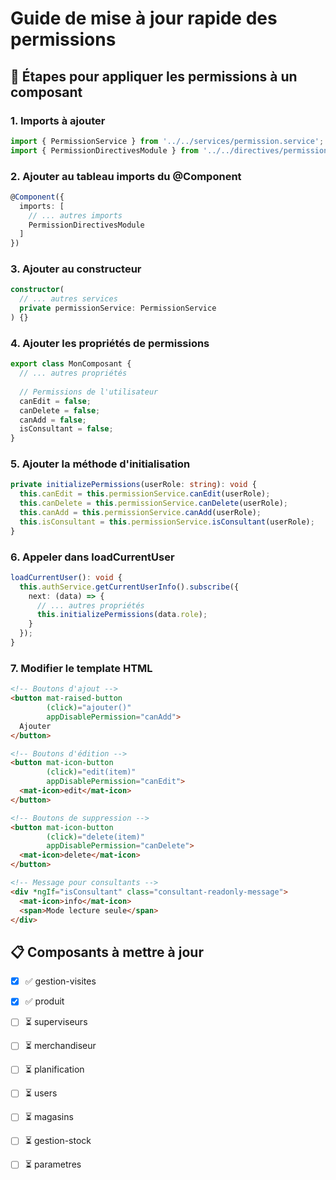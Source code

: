 # Guide de mise à jour rapide des permissions

## 🚀 Étapes pour appliquer les permissions à un composant

### 1. **Imports à ajouter**
```typescript
import { PermissionService } from '../../services/permission.service';
import { PermissionDirectivesModule } from '../../directives/permission-directives.module';
```

### 2. **Ajouter au tableau imports du @Component**
```typescript
@Component({
  imports: [
    // ... autres imports
    PermissionDirectivesModule
  ]
})
```

### 3. **Ajouter au constructeur**
```typescript
constructor(
  // ... autres services
  private permissionService: PermissionService
) {}
```

### 4. **Ajouter les propriétés de permissions**
```typescript
export class MonComposant {
  // ... autres propriétés
  
  // Permissions de l'utilisateur
  canEdit = false;
  canDelete = false;
  canAdd = false;
  isConsultant = false;
}
```

### 5. **Ajouter la méthode d'initialisation**
```typescript
private initializePermissions(userRole: string): void {
  this.canEdit = this.permissionService.canEdit(userRole);
  this.canDelete = this.permissionService.canDelete(userRole);
  this.canAdd = this.permissionService.canAdd(userRole);
  this.isConsultant = this.permissionService.isConsultant(userRole);
}
```

### 6. **Appeler dans loadCurrentUser**
```typescript
loadCurrentUser(): void {
  this.authService.getCurrentUserInfo().subscribe({
    next: (data) => {
      // ... autres propriétés
      this.initializePermissions(data.role);
    }
  });
}
```

### 7. **Modifier le template HTML**
```html
<!-- Boutons d'ajout -->
<button mat-raised-button 
        (click)="ajouter()"
        appDisablePermission="canAdd">
  Ajouter
</button>

<!-- Boutons d'édition -->
<button mat-icon-button 
        (click)="edit(item)"
        appDisablePermission="canEdit">
  <mat-icon>edit</mat-icon>
</button>

<!-- Boutons de suppression -->
<button mat-icon-button 
        (click)="delete(item)"
        appDisablePermission="canDelete">
  <mat-icon>delete</mat-icon>
</button>

<!-- Message pour consultants -->
<div *ngIf="isConsultant" class="consultant-readonly-message">
  <mat-icon>info</mat-icon>
  <span>Mode lecture seule</span>
</div>
```

## 📋 Composants à mettre à jour

- [x] ✅ gestion-visites
- [x] ✅ produit  
- [ ] ⏳ superviseurs
- [ ] ⏳ merchandiseur
- [ ] ⏳ planification
- [ ] ⏳ users
- [ ] ⏳ magasins
- [ ] ⏳ gestion-stock
- [ ] ⏳ parametres














